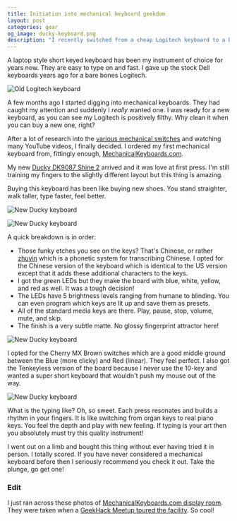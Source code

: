 ```yaml
---
title: Initiation into mechanical keyboard geekdom
layout: post
categories: gear
og_image: ducky-keyboard.png
description: "I recently switched from a cheap Logitech keyboard to a Ducky DK9087 mechanical keyboard with Cherry MX Brown switches and green LED backlighting. Now I'm totally hooked on mechanical keyboards!"
---
```


A laptop style short keyed keyboard has been my instrument of choice for years now. They are easy to type on and fast. I gave up the stock Dell keyboards years ago for a bare bones Logitech.

![Old Logitech keyboard]({{site.url}}/assets/forposts/keyboard/logitech.png "My old Logitech keyboard")

A few months ago I started digging into mechanical keyboards. They had caught my attention and suddenly I _really_ wanted one. I was ready for a new keyboard, as you can see my Logitech is positively filthy. Why clean it when you can buy a new one, right?

After a lot of research into the [various mechanical switches](http://mechanicalkeyboards.com/faqs.php?faq=mechanical_switch_difference) and watching many YouTube videos, I finally decided. I ordered my first mechanical keyboard from, fittingly enough, [MechanicalKeyboards.com](http://mechanicalkeyboards.com/).

My new [Ducky DK9087 Shine 2](http://duckychannel.com.tw/en/DK9087_shine2.html) arrived and it was love at first press. I'm still training my fingers to the slightly different layout but this thing is amazing.

Buying this keyboard has been like buying new shoes. You stand straighter, walk taller, type faster, feel better.

![New Ducky keyboard]({{site.url}}/assets/forposts/keyboard/ducky1.png "New Ducky keyboard")

![New Ducky keyboard]({{site.url}}/assets/forposts/keyboard/ducky2.png "New Ducky keyboard")

A quick breakdown is in order:

* Those funky etches you see on the keys? That's Chinese, or rather [zhuyin](https://en.wikipedia.org/wiki/Bopomofo) which is a phonetic system for transcribing Chinese. I opted for the Chinese version of the keyboard which is identical to the US version except that it adds these additional characters to the keys.
* I got the green LEDs but they make the board with blue, white, yellow, and red as well. It was a tough decision!
* The LEDs have 5 brightness levels ranging from humane to blinding. You can even program which keys are lit up and save them as presets.
* All of the standard media keys are there. Play, pause, stop, volume, mute, and skip.
* The finish is a very subtle matte. No glossy fingerprint attractor here!

![New Ducky keyboard]({{site.url}}/assets/forposts/keyboard/ducky3.png "New Ducky keyboard")

I opted for the Cherry MX Brown switches which are a good middle ground between the Blue (more clicky) and Red (linear). They feel perfect. I also got the Tenkeyless version of the board because I never use the 10-key and wanted a super short keyboard that wouldn't push my mouse out of the way.

![New Ducky keyboard]({{site.url}}/assets/forposts/keyboard/ducky4.png "New Ducky keyboard")

What is the typing like? Oh, so sweet. Each press resonates and builds a rhythm in your fingers. It is like switching from organ keys to real piano keys. You feel the depth and play with new feeling. If typing is your art then you absolutely must try this quality instrument!

I went out on a limb and bought this thing without ever having tried it in person. I totally scored. If you have never considered a mechanical keyboard before then I seriously recommend you check it out. Take the plunge, go get one!

### Edit

I just ran across these photos of [MechanicalKeyboards.com display room](http://www.flickr.com/photos/mashby/sets/72157633200776744/).
They were taken when a [GeekHack Meetup toured the facility](http://geekhack.org/index.php?topic=38767.msg847189#msg847189).
So cool!
